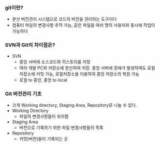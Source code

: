 ### git이란?
- 분산 버전관리 시스템으로 코드의 버전을 관리하는 도구이다
- 컴퓨터 파일의 변경사항 추적 가능, 같은 파일을 여러 명의 사용자와 동시에 작업이 가능하다

### SVN과 Git의 차이점은?
- SVN
    - 중앙 서버에 소스코드와 히스토리를 저장
    - 여러 개발 PC와 저장소에 분산하여 저장. 중앙 서버에 장애가 발생하여도 로컬 저장소에 커밋 가능, 로컬저장소들 이용하여 중앙 저장소의 복원 가능
    - 로컬 to 중앙, 중앙 to local 

### Git 버전관리 기초
- 크게 Working directory, Staging Area, Repository로 나눌 수 있다.
- Working Directory
    - 파일의 변경사항들이 위치함
- Staging Area
    - 버전으로 기록하기 위한 파일 변경사항들의 목록
- Repository
    - 커밋(버전)들이 기록되는 곳